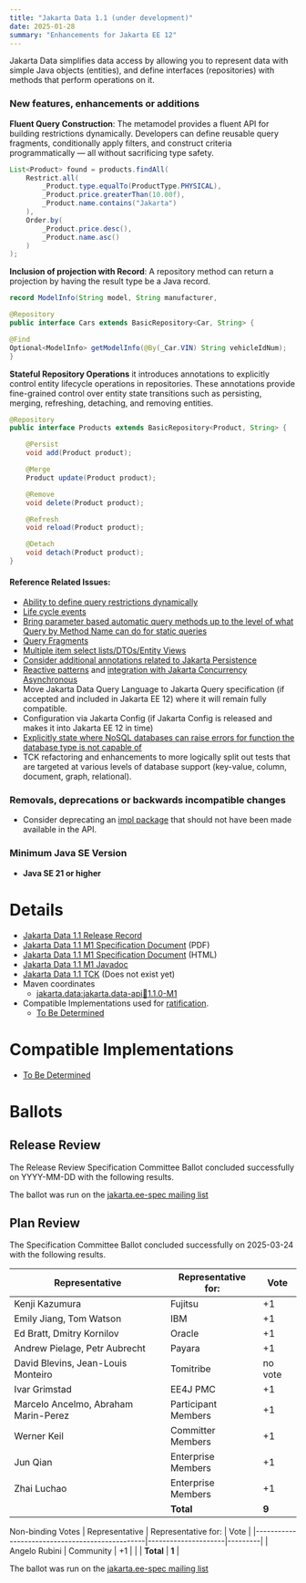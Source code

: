 ```yaml
---
title: "Jakarta Data 1.1 (under development)"
date: 2025-01-28
summary: "Enhancements for Jakarta EE 12"
---
```


Jakarta Data simplifies data access by allowing you to represent data with simple Java objects (entities), and define interfaces (repositories) with methods that perform operations on it.

### New features, enhancements or additions

**Fluent Query Construction**: The metamodel provides a fluent API for building restrictions dynamically. Developers can define reusable query fragments, conditionally apply filters, and construct criteria programmatically — all without sacrificing type safety.

```java
List<Product> found = products.findAll(
    Restrict.all(
        _Product.type.equalTo(ProductType.PHYSICAL),
        _Product.price.greaterThan(10.00f),
        _Product.name.contains("Jakarta")
    ),
    Order.by(
        _Product.price.desc(),
        _Product.name.asc()
    )
);
```

**Inclusion of projection with Record**: A repository method can return a projection by having the result type be a Java record. 

```java
record ModelInfo(String model, String manufacturer,                     int designYear) {}

@Repository
public interface Cars extends BasicRepository<Car, String> {

@Find
Optional<ModelInfo> getModelInfo(@By(_Car.VIN) String vehicleIdNum);
}
```

**Stateful Repository Operations** it introduces annotations to explicitly control entity lifecycle operations in repositories. These annotations provide fine-grained control over entity state transitions such as persisting, merging, refreshing, detaching, and removing entities.

```java
@Repository
public interface Products extends BasicRepository<Product, String> {

    @Persist
    void add(Product product);

    @Merge
    Product update(Product product);

    @Remove
    void delete(Product product);

    @Refresh
    void reload(Product product);

    @Detach
    void detach(Product product);
}
```

#### Reference Related Issues:

* [Ability to define query restrictions dynamically](https://github.com/jakartaee/data/issues/829)
* [Life cycle events](https://github.com/jakartaee/data/issues/373)
* [Bring parameter based automatic query methods up to the level of what Query by Method Name can do for static queries](https://github.com/jakartaee/data/issues/857)
* [Query Fragments](https://github.com/jakartaee/data/issues/546)
* [Multiple item select lists/DTOs/Entity Views](https://github.com/jakartaee/data/issues/539)
* [Consider additional annotations related to Jakarta Persistence](https://github.com/jakartaee/data/issues/470)
* [Reactive patterns](https://github.com/jakartaee/data/issues/17) and [integration with Jakarta Concurrency Asynchronous](https://github.com/jakartaee/data/issues/19)
* Move Jakarta Data Query Language to Jakarta Query specification (if accepted and included in Jakarta EE 12) where it will remain fully compatible.
* Configuration via Jakarta Config (if Jakarta Config is released and makes it into Jakarta EE 12 in time)
* [Explicitly state where NoSQL databases can raise errors for function the database type is not capable of](https://github.com/jakartaee/data/issues/782)
* TCK refactoring and enhancements to more logically split out tests that are targeted at various levels of database support (key-value, column, document, graph, relational).


### Removals, deprecations or backwards incompatible changes

* Consider deprecating an [impl package](https://github.com/jakartaee/data/tree/main/api/src/main/java/jakarta/data/metamodel/impl) that should not have been made available in the API.

### Minimum Java SE Version
<!-- Specify the minimum required Java SE version for this specification -->
* **Java SE 21 or higher**

# Details

* [Jakarta Data 1.1 Release Record](https://projects.eclipse.org/projects/ee4j.data/releases/1.1)
* [Jakarta Data 1.1 M1 Specification Document](./jakarta-data-1.1-M1.pdf) (PDF)
* [Jakarta Data 1.1 M1 Specification Document](./jakarta-data-spec-1.1-M1.html) (HTML)
* [Jakarta Data 1.1 M1 Javadoc](./apidocs)
* [Jakarta Data 1.1 TCK](http://downloads.eclipse.org/jakarta/data/1.1/data-tck-1.1.0.zip) (Does not exist yet)
* Maven coordinates
  * [jakarta.data:jakarta.data-api:jar:1.1.0-M1](https://search.maven.org/artifact/jakarta.data/jakarta.data-api/1.1.0-M1/jar)
* Compatible Implementations used for [ratification](https://www.eclipse.org/projects/efsp/?version=1.2#efsp-ratification).
  * [To Be Determined](https://github.com/)

# Compatible Implementations

* [To Be Determined](https://github.com/)

# Ballots

## Release Review

The Release Review Specification Committee Ballot concluded successfully on YYYY-MM-DD with the following results.

The ballot was run on the [jakarta.ee-spec mailing list](https://www.eclipse.org/lists/jakarta.ee-spec/msgxxxx.html)

## Plan Review

The Specification Committee Ballot concluded successfully on 2025-03-24 with the following results.

| Representative                                 | Representative for: |  Vote   |
|------------------------------------------------|---------------------|---------|
| Kenji Kazumura                                 | Fujitsu             |   +1    |
| Emily Jiang, Tom Watson                        | IBM                 |   +1    |
| Ed Bratt, Dmitry Kornilov                      | Oracle              |   +1    |
| Andrew Pielage, Petr Aubrecht                  | Payara              |   +1    |
| David Blevins, Jean-Louis Monteiro             | Tomitribe           | no vote |
| Ivar Grimstad                                  | EE4J PMC            |   +1    |
| Marcelo Ancelmo, Abraham Marin-Perez           | Participant Members |   +1    |
| Werner Keil                                    | Committer Members   |   +1    |
| Jun Qian                                       | Enterprise Members  |   +1    |
| Zhai Luchao                                    | Enterprise Members  |   +1    |
|                                                | **Total**           |  **9**  |

Non-binding Votes
| Representative                                 | Representative for: |  Vote   |
|------------------------------------------------|---------------------|---------|
| Angelo Rubini                                  | Community           |   +1    |
|                                                | **Total**           |  **1**  |

The ballot was run on the [jakarta.ee-spec mailing list](https://www.eclipse.org/lists/jakarta.ee-spec/msg03736.html)